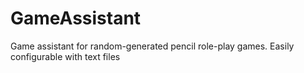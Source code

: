 # GameAssistant
Game assistant for random-generated pencil role-play games. Easily configurable with text files
